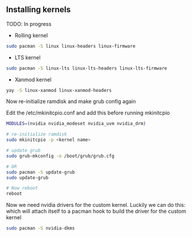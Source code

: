 ## Installing kernels

TODO: In progress

* Rolling kernel

```sh
sudo pacman -S linux linux-headers linux-firmware
```

* LTS kernel

```sh
sudo pacman -S linux-lts linux-lts-headers linux-lts-firmware
```

* Xanmod kernel

```sh
yay -S linux-xanmod linux-xanmod-headers
```

Now re-initialize ramdisk and make grub config again

Edit the /etc/mkinitcpio.conf and add this before running mkinitcpio

```sh
MODULES=(nvidia nvidia_modeset nvidia_uvm nvidia_drm)
```

```sh
# re-initialize ramdisk
sudo mkinitcpio -p <kernel name>

# update grub
sudo grub-mkconfig -o /boot/grub/grub.cfg

# OR
sudo pacman -S update-grub
sudo update-grub

# Now reboot
reboot
```

Now we need nvidia drivers for the custom kernel. Luckily we can do this: which will attach itself to a pacman hook to build the driver for the custom kernel

```sh
sudo pacman -S nvidia-dkms
```
